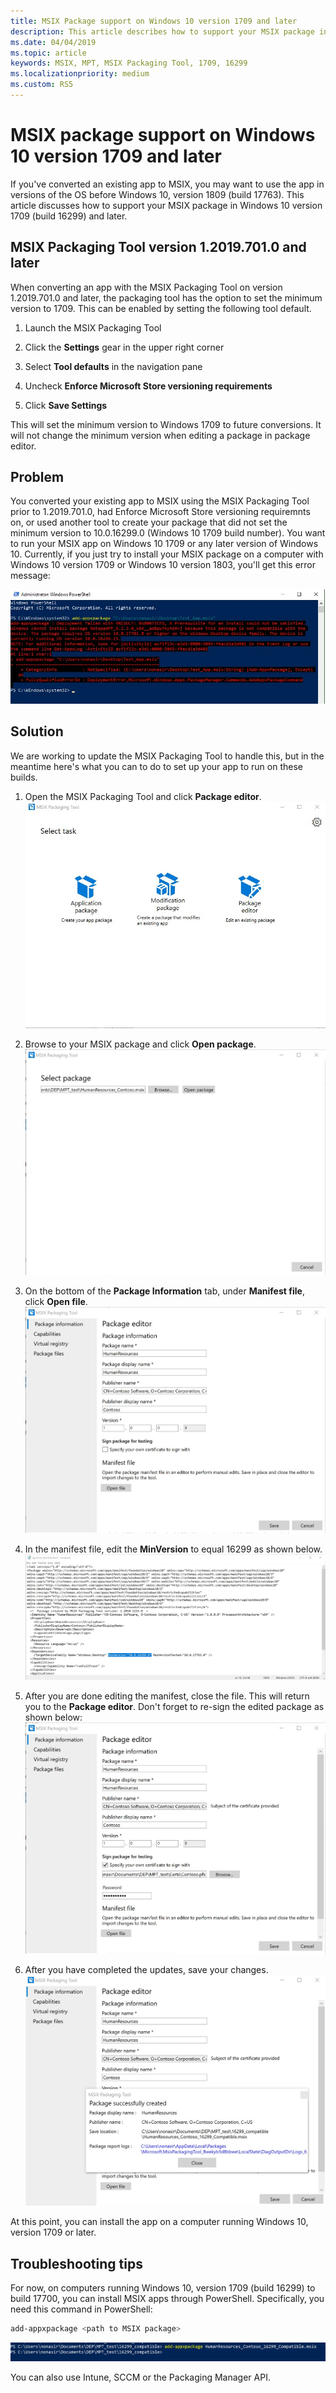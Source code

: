 ```yaml
---
title: MSIX Package support on Windows 10 version 1709 and later
description: This article describes how to support your MSIX package in Windows 10 version 1709 (build 16299) and later.
ms.date: 04/04/2019
ms.topic: article
keywords: MSIX, MPT, MSIX Packaging Tool, 1709, 16299
ms.localizationpriority: medium
ms.custom: RS5
---
```


# MSIX package support on Windows 10 version 1709 and later

If you've converted an existing app to MSIX, you may want to use the app in versions of the OS before Windows 10, version 1809 (build 17763). This article discusses how to support your MSIX package in Windows 10 version 1709 (build 16299) and later.

## MSIX Packaging Tool version 1.2019.701.0 and later

When converting an app with the MSIX Packaging Tool on version 1.2019.701.0 and later, the packaging tool has the option to set the minimum version to 1709.  This can be enabled by setting the following tool default.

1. Launch the MSIX Packaging Tool

2. Click the **Settings** gear in the upper right corner

3. Select **Tool defaults** in the navigation pane

4. Uncheck **Enforce Microsoft Store versioning requirements**

5. Click **Save Settings**

This will set the minimum version to Windows 1709 to future conversions.  It will not change the minimum version when editing a package in package editor.  


## Problem

You converted your existing app to MSIX using the MSIX Packaging Tool prior to 1.2019.701.0, had Enforce Microsoft Store versioning requiremnts on, or used another tool to create your package that did not set the minimum version to 10.0.16299.0 (Windows 10 1709 build number).  You want to run your MSIX app on Windows 10 1709 or any later version of Windows 10. Currently, if you just try to install your MSIX package on a computer with Windows 10 version 1709 or Windows 10 version 1803, you'll get this error message:

![PowerShell MSIX install](images/mpt_blog_0.jpg)

## Solution

We are working to update the MSIX Packaging Tool to handle this, but in the meantime here's what you can to do to set up your app to run on these builds.

1. Open the MSIX Packaging Tool and click **Package editor**.
  ![open](images/mpt_blog_1.jpg)

2. Browse to your MSIX package and click **Open package**.
  ![open package](images/mpt_blog_3.jpg)

3. On the bottom of the **Package Information** tab, under **Manifest file**, click **Open file**.
  ![open manifest](images/mpt_blog_4.jpg)

4. In the manifest file, edit the **MinVersion** to equal 16299 as shown below.
  ![edit manifest2](images/mpt_blog_7.jpg)

5. After you are done editing the manifest, close the file. This will return you to the **Package editor**. Don't forget to re-sign the edited package as shown below:
  ![sign](images/mpt_blog_9.jpg)

6. After you have completed the updates, save your changes.
  ![save](images/mpt_blog_10.jpg)

At this point, you can install the app on a computer running Windows 10, version 1709 or later.

## Troubleshooting tips

For now, on computers running Windows 10, version 1709 (build 16299) to build 17700, you can install MSIX apps through PowerShell.
Specifically, you need this command in PowerShell:

```powershell
add-appxpackage <path to MSIX package>
```

![PowerShell command](images/mpt_blog_11.jpg)

You can also use Intune, SCCM or the Packaging Manager API.
